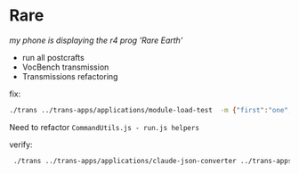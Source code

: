 # Rare

*my phone is displaying the r4 prog 'Rare Earth'*

* run all postcrafts
* VocBench transmission
* Transmissions refactoring

fix:
```sh
./trans ../trans-apps/applications/module-load-test  -m {"first":"one","second":"two"}
```

Need to refactor `CommandUtils.js - run.js helpers`

verify:
```sh
 ./trans ../trans-apps/applications/claude-json-converter ../trans-apps/applications/claude-json-converter/conversations.json
```
